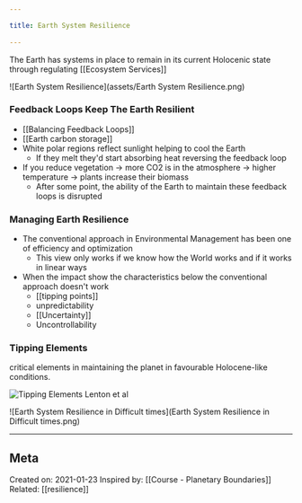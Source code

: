 ```yaml
---
title: Earth System Resilience 
---
```

The Earth has systems in place to remain in its current Holocenic state
through regulating [[Ecosystem Services]]

![Earth System Resilience](assets/Earth System Resilience.png)

### Feedback Loops Keep The Earth Resilient
- [[Balancing Feedback Loops]]
- [[Earth carbon storage]]
- White polar regions reflect sunlight helping to cool the Earth
	- If they melt they'd start absorbing heat reversing the feedback loop
- If you reduce vegetation → more CO2 is in the atmosphere → higher temperature → plants increase their biomass
	 - After some point, the ability of the Earth to maintain these feedback loops is disrupted

### Managing Earth Resilience
- The conventional approach in Environmental Management has been one of efficiency and optimization
	- This view only works if we know how the World works and if it works in linear ways
- When the impact show the characteristics below the conventional approach doesn't work
	- [[tipping points]]
	- unpredictability
	- [[Uncertainty]]
	- Uncontrollability 

### Tipping Elements
critical elements in maintaining the planet in favourable Holocene-like conditions.

![Tipping Elements Lenton et al](https://gedb.se/upl/images/560628.jpg)


![Earth System Resilience in Difficult times](Earth System Resilience in Difficult times.png)

-------------------
## Meta
Created on: 2021-01-23
Inspired by: [[Course - Planetary Boundaries]]
Related: [[resilience]]
